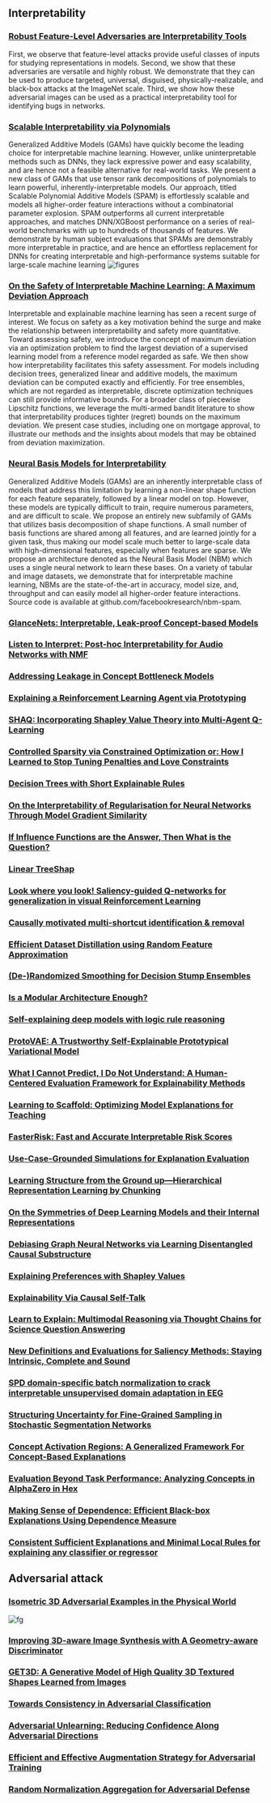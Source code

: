 ## Interpretability

### [Robust Feature-Level Adversaries are Interpretability Tools](https://openreview.net/pdf?id=lQ--doSB2o)
First, we observe that
feature-level attacks provide useful classes of inputs for studying representations
in models. Second, we show that these adversaries are versatile and highly robust.
We demonstrate that they can be used to produce targeted, universal, disguised,
physically-realizable, and black-box attacks at the ImageNet scale. Third, we show
how these adversarial images can be used as a practical interpretability tool for
identifying bugs in networks. 

### [Scalable Interpretability via Polynomials](https://openreview.net/pdf?id=TwuColwZAVj)
Generalized Additive Models (GAMs) have quickly become the leading choice for
interpretable machine learning. However, unlike uninterpretable methods such as
DNNs, they lack expressive power and easy scalability, and are hence not a feasible
alternative for real-world tasks. We present a new class of GAMs that use tensor
rank decompositions of polynomials to learn powerful, inherently-interpretable
models. Our approach, titled Scalable Polynomial Additive Models (SPAM) is
effortlessly scalable and models all higher-order feature interactions without a
combinatorial parameter explosion. SPAM outperforms all current interpretable
approaches, and matches DNN/XGBoost performance on a series of real-world
benchmarks with up to hundreds of thousands of features. We demonstrate by
human subject evaluations that SPAMs are demonstrably more interpretable in practice, and are hence an effortless replacement for DNNs for creating interpretable
and high-performance systems suitable for large-scale machine learning
![figures](figures/SPAM.png)

### [On the Safety of Interpretable Machine Learning: A Maximum Deviation Approach](https://openreview.net/pdf?id=WPXRVQaP9Oq)
Interpretable and explainable machine learning has seen a recent surge of interest.
We focus on safety as a key motivation behind the surge and make the relationship
between interpretability and safety more quantitative. Toward assessing safety,
we introduce the concept of maximum deviation via an optimization problem
to find the largest deviation of a supervised learning model from a reference
model regarded as safe. We then show how interpretability facilitates this safety
assessment. For models including decision trees, generalized linear and additive
models, the maximum deviation can be computed exactly and efficiently. For
tree ensembles, which are not regarded as interpretable, discrete optimization
techniques can still provide informative bounds. For a broader class of piecewise
Lipschitz functions, we leverage the multi-armed bandit literature to show that
interpretability produces tighter (regret) bounds on the maximum deviation. We
present case studies, including one on mortgage approval, to illustrate our methods
and the insights about models that may be obtained from deviation maximization.

### [Neural Basis Models for Interpretability](https://openreview.net/pdf?id=fpfDusqKZF)
Generalized Additive Models (GAMs) are
an inherently interpretable class of models that address this limitation by learning a
non-linear shape function for each feature separately, followed by a linear model
on top. However, these models are typically difficult to train, require numerous
parameters, and are difficult to scale. We propose an entirely new subfamily of
GAMs that utilizes basis decomposition of shape functions. A small number of basis functions are shared among all features, and are learned jointly for a given task,
thus making our model scale much better to large-scale data with high-dimensional
features, especially when features are sparse. We propose an architecture denoted
as the Neural Basis Model (NBM) which uses a single neural network to learn
these bases. On a variety of tabular and image datasets, we demonstrate that for
interpretable machine learning, NBMs are the state-of-the-art in accuracy, model
size, and, throughput and can easily model all higher-order feature interactions.
Source code is available at github.com/facebookresearch/nbm-spam.

### [GlanceNets: Interpretable, Leak-proof Concept-based Models](https://openreview.net/pdf?id=J7zY9j75GoG)

### [Listen to Interpret: Post-hoc Interpretability for Audio Networks with NMF](https://openreview.net/pdf?id=FhuM-kk8Pbk)

### [Addressing Leakage in Concept Bottleneck Models](https://openreview.net/pdf?id=tglniD_fn9)

### [Explaining a Reinforcement Learning Agent via Prototyping](https://openreview.net/pdf?id=nyBJcnhjAoy)

### [SHAQ: Incorporating Shapley Value Theory into Multi-Agent Q-Learning](https://openreview.net/pdf?id=BjGawodFnOy)

### [Controlled Sparsity via Constrained Optimization or: How I Learned to Stop Tuning Penalties and Love Constraints](https://openreview.net/pdf?id=XUvSYc6TqDF)

### [Decision Trees with Short Explainable Rules](https://openreview.net/pdf?id=Lp-QFq2QRXA)

### [On the Interpretability of Regularisation for Neural Networks Through Model Gradient Similarity](https://openreview.net/pdf?id=eXggxYNbQi)

### [If Influence Functions are the Answer, Then What is the Question?](https://openreview.net/pdf?id=hzbguA9zMJ)

### [Linear TreeShap](https://openreview.net/pdf?id=OzbkiUo24g)

### [Look where you look! Saliency-guided Q-networks for generalization in visual Reinforcement Learning](https://openreview.net/pdf?id=-_I3i2orAV)

### [Causally motivated multi-shortcut identification & removal](https://openreview.net/pdf?id=-ZQOx6yaVa-)

### [Efficient Dataset Distillation using Random Feature Approximation](https://openreview.net/pdf?id=h8Bd7Gm3muB)

### [(De-)Randomized Smoothing for Decision Stump Ensembles](https://openreview.net/pdf?id=IbBHnPyjkco)

### [Is a Modular Architecture Enough?](https://openreview.net/pdf?id=3-3XMModtrx)

### [Self-explaining deep models with logic rule reasoning](https://openreview.net/pdf?id=8SY8ete3zu)

### [ProtoVAE: A Trustworthy Self-Explainable Prototypical Variational Model](https://openreview.net/pdf?id=L8pZq2eRWvX)

### [What I Cannot Predict, I Do Not Understand: A Human-Centered Evaluation Framework for Explainability Methods](https://openreview.net/pdf?id=59pMU2xFxG)

### [Learning to Scaffold: Optimizing Model Explanations for Teaching](https://openreview.net/pdf?id=V5rlSPsHpkf)

### [FasterRisk: Fast and Accurate Interpretable Risk Scores](https://openreview.net/pdf?id=xTYL1J6Xt-z)

### [Use-Case-Grounded Simulations for Explanation Evaluation](https://openreview.net/pdf?id=48Js-sP8wnv)

### [Learning Structure from the Ground up—Hierarchical Representation Learning by Chunking](https://openreview.net/pdf?id=LceHl9wKmoQ)

### [On the Symmetries of Deep Learning Models and their Internal Representations](https://openreview.net/pdf?id=8qugS9JqAxD)

### [Debiasing Graph Neural Networks via Learning Disentangled Causal Substructure](https://openreview.net/pdf?id=ex60CCi5GS)

### [Explaining Preferences with Shapley Values](https://openreview.net/pdf?id=-me36V0os8P)

### [Explainability Via Causal Self-Talk](https://openreview.net/pdf?id=bk8vkdQfBS)

### [Learn to Explain: Multimodal Reasoning via Thought Chains for Science Question Answering](https://openreview.net/pdf?id=HjwK-Tc_Bc)

### [New Definitions and Evaluations for Saliency Methods: Staying Intrinsic, Complete and Sound](https://openreview.net/pdf?id=opw858PBJl6)

### [SPD domain-specific batch normalization to crack interpretable unsupervised domain adaptation in EEG](https://openreview.net/pdf?id=pp7onaiM4VB)

### [Structuring Uncertainty for Fine-Grained Sampling in Stochastic Segmentation Networks](https://openreview.net/pdf?id=odOQU9PYrkD)

### [Concept Activation Regions: A Generalized Framework For Concept-Based Explanations](https://openreview.net/pdf?id=8AB7AXaLIX5)

### [Evaluation Beyond Task Performance: Analyzing Concepts in AlphaZero in Hex](https://openreview.net/pdf?id=dwKwB2Cd-Km)

### [Making Sense of Dependence: Efficient Black-box Explanations Using Dependence Measure](https://openreview.net/pdf?id=Vt3_mJNrjt)

### [Consistent Sufficient Explanations and Minimal Local Rules for explaining any classifier or regressor](https://openreview.net/pdf?id=kHNKDNLVp1E)

## Adversarial attack

### [Isometric 3D Adversarial Examples in the Physical World](https://openreview.net/pdf?id=HOG-G4arLnU)

![fg](figures/e-iso.png)

### [Improving 3D-aware Image Synthesis with A Geometry-aware Discriminator](https://openreview.net/pdf?id=QRp6viwPRaX)

### [GET3D: A Generative Model of High Quality 3D Textured Shapes Learned from Images](https://openreview.net/pdf?id=GAUwreODU5L)

### [Towards Consistency in Adversarial Classification](https://openreview.net/pdf?id=2_AZxVpFlGP)

### [Adversarial Unlearning: Reducing Confidence Along Adversarial Directions](https://openreview.net/pdf?id=cJ006qBE8Uv)

### [Efficient and Effective Augmentation Strategy for Adversarial Training](https://openreview.net/pdf?id=ODkBI1d3phW)

### [Random Normalization Aggregation for Adversarial Defense](https://openreview.net/pdf?id=K4W92FUXSF9)

